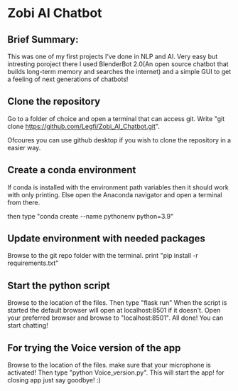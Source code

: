 # Zobi AI Chatbot
## Brief Summary:

This was one of my first projects I've done in NLP and AI. Very easy but intresting poroject there I used BlenderBot 2.0(An open source chatbot that builds long-term memory and searches the internet) and a simple GUI to get a feeling of next generations of chatbots! 

## Clone the repository
Go to a folder of choice and open a terminal that can access git. Write "git clone https://github.com/Legfi/Zobi_AI_Chatbot.git".

Ofcoures you can use github desktop if you wish to clone the repository in a easier way.
## Create a conda environment
If conda is installed with the environment path variables then it should work with only printing. Else open the Anaconda navigator and open a terminal from there.

then type "conda create --name pythonenv python=3.9"
## Update environment with needed packages 
Browse to the git repo folder with the terminal. print "pip install -r requirements.txt"
## Start the python script
Browse to the location of the files.
Then type "flask run" When the script is started the default browser will open at localhost:8501 if it doesn't. Open your preferred browser and browse to "localhost:8501". All done! You can start chatting!
## For trying the Voice version of the app
Browse to the location of the files. make sure that your microphone is activated!
Then type "python Voice_version.py". This will start the app! for closing app just say goodbye! :)
